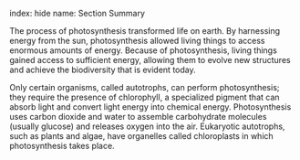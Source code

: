 index: hide
name: Section Summary

The process of photosynthesis transformed life on earth. By harnessing energy from the sun, photosynthesis allowed living things to access enormous amounts of energy. Because of photosynthesis, living things gained access to sufficient energy, allowing them to evolve new structures and achieve the biodiversity that is evident today.

Only certain organisms, called autotrophs, can perform photosynthesis; they require the presence of chlorophyll, a specialized pigment that can absorb light and convert light energy into chemical energy. Photosynthesis uses carbon dioxide and water to assemble carbohydrate molecules (usually glucose) and releases oxygen into the air. Eukaryotic autotrophs, such as plants and algae, have organelles called chloroplasts in which photosynthesis takes place.
